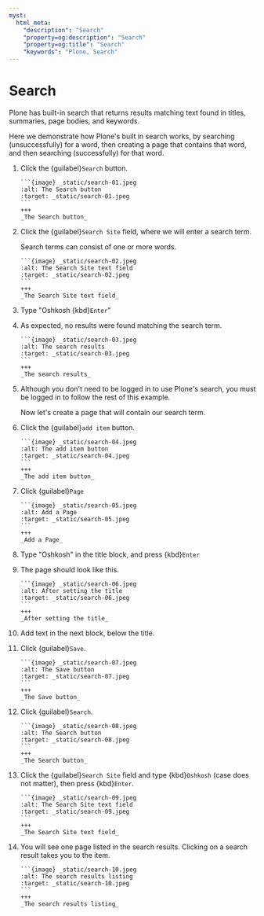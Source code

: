 ```yaml
---
myst:
  html_meta:
    "description": "Search"
    "property=og:description": "Search"
    "property=og:title": "Search"
    "keywords": "Plone, Search"
---
```


# Search

Plone has built-in search that returns results matching text found in titles, summaries, page bodies, and keywords.

Here we demonstrate how Plone's built in search works, by searching (unsuccessfully) for a word, then creating a page that contains that word, and then searching (successfully) for that word.

1. Click the {guilabel}`Search` button.

   ````{card}
   ```{image} _static/search-01.jpeg
   :alt: The Search button
   :target: _static/search-01.jpeg
   ```
   +++
   _The Search button_
   ````

2. Click the {guilabel}`Search Site` field, where we will enter a search term. 

    Search terms can consist of one or more words.

   ````{card}
   ```{image} _static/search-02.jpeg
   :alt: The Search Site text field
   :target: _static/search-02.jpeg
   ```
   +++
   _The Search Site text field_
   ````

3. Type "Oshkosh {kbd}`Enter`"


4. As expected, no results were found matching the search term.

   ````{card}
   ```{image} _static/search-03.jpeg
   :alt: The search results
   :target: _static/search-03.jpeg
   ```
   +++
   _The search results_
   ````

5. Although you don't need to be logged in to use Plone's search, you must be logged in to follow the rest of this example. 

    Now let's create a page that will contain our search term.


6. Click the {guilabel}`add item` button.

   ````{card}
   ```{image} _static/search-04.jpeg
   :alt: The add item button
   :target: _static/search-04.jpeg
   ```
   +++
   _The add item button_
   ````

7. Click {guilabel}`Page`

   ````{card}
   ```{image} _static/search-05.jpeg
   :alt: Add a Page
   :target: _static/search-05.jpeg
   ```
   +++
   _Add a Page_
   ````

8. Type "Oshkosh" in the title block, and press {kbd}`Enter`

9. The page should look like this.

   ````{card}
   ```{image} _static/search-06.jpeg
   :alt: After setting the title
   :target: _static/search-06.jpeg
   ```
   +++
   _After setting the title_
   ````

10. Add text in the next block, below the title.


11. Click {guilabel}`Save`.

      ````{card}
      ```{image} _static/search-07.jpeg
      :alt: The Save button
      :target: _static/search-07.jpeg
      ```
      +++
      _The Save button_
      ````

12. Click {guilabel}`Search`.

      ````{card}
      ```{image} _static/search-08.jpeg
      :alt: The Search button
      :target: _static/search-08.jpeg
      ```
      +++
      _The Search button_
      ````

13. Click the {guilabel}`Search Site` field and type {kbd}`Oshkosh` (case does not matter), then press {kbd}`Enter`.

      ````{card}
      ```{image} _static/search-09.jpeg
      :alt: The Search Site text field
      :target: _static/search-09.jpeg
      ```
      +++
      _The Search Site text field_
      ````

14. You will see one page listed in the search results. Clicking on a search result takes you to the item.

      ````{card}
      ```{image} _static/search-10.jpeg
      :alt: The search results listing
      :target: _static/search-10.jpeg
      ```
      +++
      _The search results listing_
      ````
